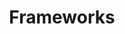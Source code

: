 ---
title: Frameworks
layout: collection
permalink: /frameworks/
collection: frameworks
# entries_layout: grid
sort_by: date # (default) title
sort_order: reverse # forward (default), reverse
classes: wide
---
